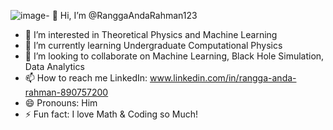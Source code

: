 ![image](https://github.com/RanggaAndaRahman123/RanggaAndaRahman123/assets/126890594/62947e8e-b4eb-41fc-bfa0-d100d3f26005)- 👋 Hi, I’m @RanggaAndaRahman123
- 👀 I’m interested in Theoretical Physics and Machine Learning
- 🌱 I’m currently learning Undergraduate Computational Physics
- 💞️ I’m looking to collaborate on Machine Learning, Black Hole Simulation, Data Analytics
- 📫 How to reach me LinkedIn: www.linkedin.com/in/rangga-anda-rahman-890757200
- 😄 Pronouns: Him
- ⚡ Fun fact: I love Math & Coding so Much!

<!---
RanggaAndaRahman123/RanggaAndaRahman123 is a ✨ special ✨ repository because its `README.md` (this file) appears on your GitHub profile.
You can click the Preview link to take a look at your changes.
--->
